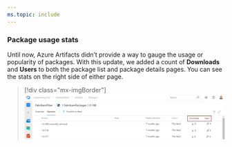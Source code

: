 ```yaml
---
ms.topic: include
---
```


### Package usage stats

Until now, Azure Artifacts didn’t provide a way to gauge the usage or popularity of packages. With this update, we added a count of **Downloads** and **Users** to both the package list and package details pages. You can see the stats on the right side of either page.

> [!div class="mx-imgBorder"]
> ![Badge](../../_img/146_01.png)